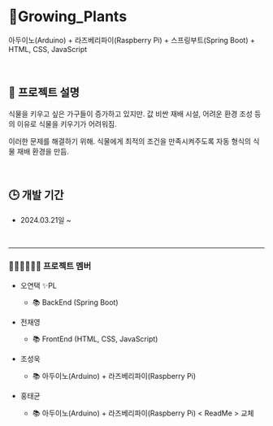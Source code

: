 # 🌱Growing_Plants
아두이노(Arduino) + 라즈베리파이(Raspberry Pi) + 스프링부트(Spring Boot) + HTML, CSS, JavaScript

<br>

## 📑 프로젝트 설명
식물을 키우고 싶은 가구들이 증가하고 있지만. 값 비싼 재배 시설, 어려운 환경 조성 등의 이유로 식물을 키우기가 어려워짐.

이러한 문제를 해결하기 위해. 식물에게 최적의 조건을 만족시켜주도록 자동 형식의 식물 재배 환경을 만듬.

<br>

## 🕒 개발 기간
* 2024.03.21일 ~

<br>

---
### 👩🏻‍💻🧑🏻‍💻 프로젝트 멤버
 * 오연택 ✨PL
   * 📚 BackEnd (Spring Boot)

 * 전재영
   * 📚 FrontEnd (HTML, CSS, JavaScript)

 * 조성욱
   * 📚 아두이노(Arduino) + 라즈베리파이(Raspberry Pi)

 * 홍태균
   * 📚 아두이노(Arduino) + 라즈베리파이(Raspberry Pi)
< ReadMe > 교체

